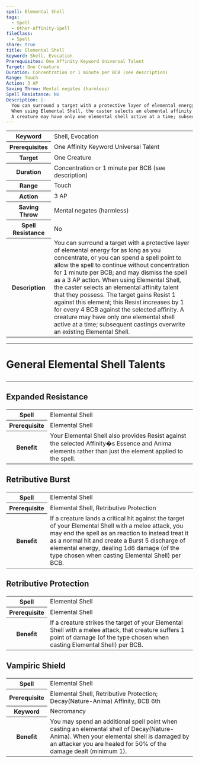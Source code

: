 ```yaml
---
spell: Elemental Shell
tags:
  - Spell
  - Other-Affinity-Spell
fileClass:
  - Spell
share: true
title: Elemental Shell
keyword: Shell, Evocation
Prerequisites: One Affinity Keyword Universal Talent
Target: One Creature
Duration: Concentration or 1 minute per BCB (see description)
Range: Touch
Action: 3 AP
Saving Throw: Mental negates (harmless)
Spell Resistance: No
Description: |-
  You can surround a target with a protective layer of elemental energy for as long as you concentrate, or you can spend a spell point to allow the spell to continue without concentration for 1 minute per BCB; and may dismiss the spell as a 3 AP action.
  When using Elemental Shell, the caster selects an elemental affinity talent that they possess. The target gains Resist 1 against this element; this Resist increases by 1 for every 4 BCB against the selected affinity.
  A creature may have only one elemental shell active at a time; subsequent castings overwrite an existing Elemental Shell.
---
```


<p><span style="overflow-x: auto;"><table><tbody><tr><th>Keyword</th><td>Shell, Evocation</td></tr><tr><th>Prerequisites</th><td>One Affinity Keyword Universal Talent</td></tr><tr><th>Target</th><td>One Creature</td></tr><tr><th>Duration</th><td>Concentration or 1 minute per BCB (see description)</td></tr><tr><th>Range</th><td>Touch</td></tr><tr><th>Action</th><td>3 AP</td></tr><tr><th>Saving Throw</th><td>Mental negates (harmless)</td></tr><tr><th>Spell Resistance</th><td>No</td></tr><tr><th>Description</th><td>You can surround a target with a protective layer of elemental energy for as long as you concentrate, or you can spend a spell point to allow the spell to continue without concentration for 1 minute per BCB; and may dismiss the spell as a 3 AP action.
When using Elemental Shell, the caster selects an elemental affinity talent that they possess. The target gains Resist 1 against this element; this Resist increases by 1 for every 4 BCB against the selected affinity.
A creature may have only one elemental shell active at a time; subsequent castings overwrite an existing Elemental Shell.</td></tr></tbody></table></span></p><span><span><hr></span></span><h1><span><p>General Elemental Shell Talents</p></span></h1><span><span><hr></span></span><h2><span><p>Expanded Resistance</p></span></h2><p><span style="overflow-x: auto;"><table><tbody><tr><th>Spell</th><td>Elemental Shell</td></tr><tr><th>Prerequisite</th><td>Elemental Shell</td></tr><tr><th>Benefit</th><td>Your Elemental Shell also provides Resist against the selected Affinity�s Essence and Anima elements rather than just the element applied to the spell.</td></tr></tbody></table></span></p><h2><span><p>Retributive Burst</p></span></h2><p><span style="overflow-x: auto;"><table><tbody><tr><th>Spell</th><td>Elemental Shell</td></tr><tr><th>Prerequisite</th><td>Elemental Shell, Retributive Protection</td></tr><tr><th>Benefit</th><td>If a creature lands a critical hit against the target of your Elemental Shell with a melee attack, you may end the spell as an reaction to instead treat it as a normal hit and create a Burst 5 discharge of elemental energy, dealing 1d6 damage (of the type chosen when casting Elemental Shell) per BCB.</td></tr></tbody></table></span></p><h2><span><p>Retributive Protection</p></span></h2><p><span style="overflow-x: auto;"><table><tbody><tr><th>Spell</th><td>Elemental Shell</td></tr><tr><th>Prerequisite</th><td>Elemental Shell</td></tr><tr><th>Benefit</th><td>If a creature strikes the target of your Elemental Shell with a melee attack, that creature suffers 1 point of damage (of the type chosen when casting Elemental Shell) per BCB.</td></tr></tbody></table></span></p><h2><span><p>Vampiric Shield</p></span></h2><p><span style="overflow-x: auto;"><table><tbody><tr><th>Spell</th><td>Elemental Shell</td></tr><tr><th>Prerequisite</th><td>Elemental Shell, Retributive Protection; Decay(Nature-Anima) Affinity, BCB 6th</td></tr><tr><th>Keyword</th><td>Necromancy</td></tr><tr><th>Benefit</th><td>You may spend an additional spell point when casting an elemental shell of Decay(Nature-Anima). When your elemental shell is damaged by an attacker you are healed for 50% of the damage dealt (minimum 1).</td></tr></tbody></table></span></p>